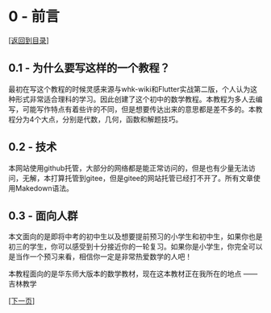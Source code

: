 # 0 - 前言
[\[返回到目录\]](https://chushu-wiki.github.io/)
## 0.1 - 为什么要写这样的一个教程？
最初在写这个教程的时候灵感来源与whk-wiki和Flutter实战第二版，个人认为这种形式非常适合理科的学习。因此创建了这个初中的数学教程。本教程为多人去编写，可能写作特点有着些许的不同，但是想要传达出来的意思都是差不多的。本教程分为4个大点，分别是代数，几何，函数和解题技巧。

## 0.2 - 技术
本网站使用github托管，大部分的网络都是能正常访问的，但是也有少量无法访问，无解，本打算托管到gitee，但是gitee的网站托管已经打不开了。所有文章使用Makedown语法。

## 0.3 - 面向人群
本文面向的是即将中考的初中生以及想要提前预习的小学生和初中生，如果你也是初三的学生，你可以感受到十分接近你的一轮复习。如果你是小学生，你完全可以是当作一个预习来看，相信你一定是非常热爱数学的人吧！

本教程面向的是华东师大版本的数学教材，现在这本教材正在我所在的地点 —— 吉林教学
  
[\[下一页\]](https://chushu-wiki.github.io/1/)

